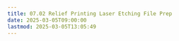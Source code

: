 ```yaml
---
title: 07.02 Relief Printing Laser Etching File Prep
date: 2025-03-05T09:00:00
lastmod: 2025-03-05T13:05:49
---
```

